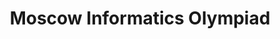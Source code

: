 ---
title: Moscow Informatics Olympiad
summary: May 2020 <br>• 3rd place out of 70+ teams



# Optional external URL for project (replaces project detail page).
external_link: ''

image:
  focal_point: Smart

# Slides (optional).
#   Associate this project with Markdown slides.
#   Simply enter your slide deck's filename without extension.
#   E.g. `slides = "example-slides"` references `content/slides/example-slides.md`.
#   Otherwise, set `slides = ""`.
slides: ""
---